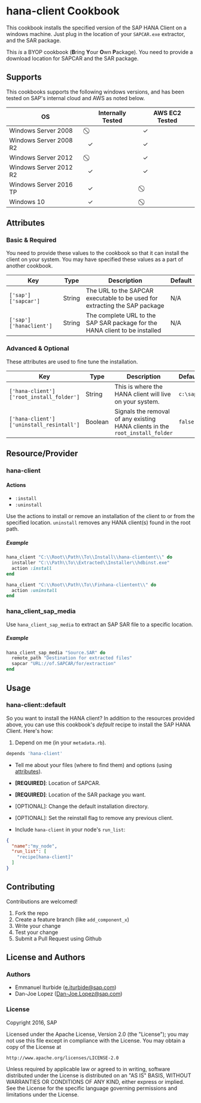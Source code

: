 # hana-client Cookbook
This cookbook installs the specified version of the SAP HANA Client on a windows
machine.  Just plug in the location of your `SAPCAR.exe` extractor, and the SAR
package.

This *is* a BYOP cookbook (**B**ring **Y**our **O**wn **P**ackage).  You
need to provide a download location for SAPCAR and the SAR package.   

## Supports

This cookbooks supports the following windows versions, and has been tested on
SAP's internal cloud and AWS as noted below.

|            OS          | Internally Tested | AWS EC2 Tested |
| ---------------------- | ----------------- | -------------- |
| Windows Server 2008    |         ⃠        |        ✓       |
| Windows Server 2008 R2 |         ✓        |        ✓       |
| Windows Server 2012    |         ⃠        |        ✓       |
| Windows Server 2012 R2 |         ✓        |        ✓       |
| Windows Server 2016 TP |         ✓        |        ⃠       |
| Windows 10             |         ✓        |        ⃠       |


## Attributes <a name="attributes"></a>
### Basic & Required
You need to provide these values to the cookbook so that it can install the
client on your system.  You may have specified these values as a part of
another cookbook.

|            Key          |   Type  |                                  Description                                  |  Default  |
|-------------------------|---------|-------------------------------------------------------------------------------|-----------|
| `['sap']['sapcar']`     | String  | The URL to the SAPCAR executable to be used for extracting the SAP package    | N/A       |
| `['sap']['hanaclient']` | String  | The complete URL to the SAP SAR package for the HANA client to be installed   | N/A       |

### Advanced & Optional
These attributes are used to fine tune the installation.

|                    Key                   |   Type  |                                  Description                                  |  Default  |
|------------------------------------------|---------|-------------------------------------------------------------------------------|-----------|
| `['hana-client']['root_install_folder']` | String  | This is where the HANA client will live on your system.                       | `c:\sap` |
| `['hana-client']['uninstall_resintall']` | Boolean | Signals the removal of any existing HANA clients in the `root_install_folder` | `false`   |

## Resource/Provider
### hana-client
#### Actions
 - `:install`
 - `:uninstall`

Use the actions to install or remove an installation of the client to or from
the specified location.  `uninstall` removes any HANA client(s) found in the
root path.
##### Example
```ruby
hana_client "C:\\Root\\Path\\To\\Install\\hana-clientent\\" do
  installer "C:\\Path\\To\\Extracted\\Installer\\hdbinst.exe"
  action :install
end
```
```ruby
hana_client "C:\\Root\\Path\\To\\Finhana-clientent\\" do
  action :uninstall
end
```
### hana_client_sap_media
Use `hana_client_sap_media` to extract an SAP SAR file to a specific location.
##### Example
```ruby
hana_client_sap_media "Source.SAR" do
  remote_path "Destination for extracted files"
  sapcar "URL://of.SAPCAR/for/extraction"
end
```

## Usage
### hana-client::default

So you want to install the HANA client?  In addition to the resources
provided above, you can use this cookbook's *default* recipe to install the SAP
HANA Client.  Here's how:
1. Depend on me (in your `metadata.rb`).
```ruby
depends 'hana-client'
```

- Tell me about your files (where to find them) and options (using
  [attributes](#attributes)).
 - **[REQUIRED]**: Location of SAPCAR.
 - **[REQUIRED]**: Location of the SAR package you want.
 - [OPTIONAL]: Change the default installation directory.
 - [OPTIONAL]: Set the reinstall flag to remove any previous client.

- Include `hana-client` in your node's `run_list`:
```json
{
  "name":"my_node",
  "run_list": [
    "recipe[hana-client]"
  ]
}
```

## Contributing
Contributions are welcomed!

1. Fork the repo
2. Create a feature branch (like `add_component_x`)
3. Write your change
4. Test your change
5. Submit a Pull Request using Github

## License and Authors
### Authors
- Emmanuel Iturbide (e.iturbide@sap.com)
- Dan-Joe Lopez (Dan-Joe.Lopez@sap.com)

### License

Copyright 2016, SAP

Licensed under the Apache License, Version 2.0 (the "License");
you may not use this file except in compliance with the License.
You may obtain a copy of the License at

    http://www.apache.org/licenses/LICENSE-2.0

Unless required by applicable law or agreed to in writing, software
distributed under the License is distributed on an "AS IS" BASIS,
WITHOUT WARRANTIES OR CONDITIONS OF ANY KIND, either express or implied.
See the License for the specific language governing permissions and
limitations under the License.

